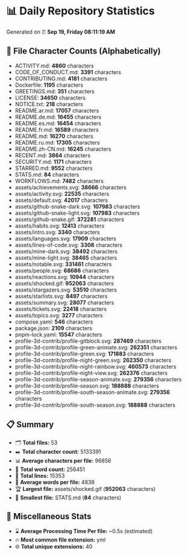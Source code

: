 # 📊 Daily Repository Statistics
Generated on ⏰ **Sep 19, Friday 08:11:19 AM**

## 📂 File Character Counts (Alphabetically)
- ACTIVITY.md: **4860** characters
- CODE_OF_CONDUCT.md: **3391** characters
- CONTRIBUTING.md: **4181** characters
- Dockerfile: **1195** characters
- GREETINGS.md: **351** characters
- LICENSE: **34650** characters
- NOTICE.txt: **218** characters
- README.ar.md: **17057** characters
- README.de.md: **16455** characters
- README.es.md: **16454** characters
- README.fr.md: **16589** characters
- README.md: **16270** characters
- README.ru.md: **17305** characters
- README.zh-CN.md: **16245** characters
- RECENT.md: **3864** characters
- SECURITY.md: **1171** characters
- STARRED.md: **9552** characters
- STATS.md: **84** characters
- WORKFLOWS.md: **7482** characters
- assets/achievements.svg: **38666** characters
- assets/activity.svg: **22535** characters
- assets/default.svg: **42017** characters
- assets/github-snake-dark.svg: **107983** characters
- assets/github-snake-light.svg: **107983** characters
- assets/github-snake.gif: **372281** characters
- assets/habits.svg: **12413** characters
- assets/intro.svg: **3340** characters
- assets/languages.svg: **17909** characters
- assets/lines-of-code.svg: **3308** characters
- assets/mine-dark.svg: **38492** characters
- assets/mine-light.svg: **38465** characters
- assets/notable.svg: **331461** characters
- assets/people.svg: **68686** characters
- assets/reactions.svg: **10944** characters
- assets/shocked.gif: **952063** characters
- assets/stargazers.svg: **53510** characters
- assets/starlists.svg: **8497** characters
- assets/summary.svg: **28077** characters
- assets/tickets.svg: **22418** characters
- assets/topics.svg: **3277** characters
- compose.yaml: **546** characters
- package.json: **2109** characters
- pnpm-lock.yaml: **15547** characters
- profile-3d-contrib/profile-gitblock.svg: **287469** characters
- profile-3d-contrib/profile-green-animate.svg: **262351** characters
- profile-3d-contrib/profile-green.svg: **171883** characters
- profile-3d-contrib/profile-night-green.svg: **262350** characters
- profile-3d-contrib/profile-night-rainbow.svg: **460573** characters
- profile-3d-contrib/profile-night-view.svg: **262376** characters
- profile-3d-contrib/profile-season-animate.svg: **279356** characters
- profile-3d-contrib/profile-season.svg: **188888** characters
- profile-3d-contrib/profile-south-season-animate.svg: **279356** characters
- profile-3d-contrib/profile-south-season.svg: **188888** characters

## 📋 Summary
- 🗂️ **Total files:** 53
- ✒️ **Total character count:** 5133391
- 📊 **Average characters per file:** 96856
- 📝 **Total word count:** 256451
- 🧾 **Total lines:** 15353
- 📐 **Average words per file:** 4838
- 🏆 **Largest file:** assets/shocked.gif (**952063** characters)
- 🥉 **Smallest file:** STATS.md (**84** characters)

## 🌟 Miscellaneous Stats
- ⌛ **Average Processing Time Per file:** ~0.5s (estimated)
- 🔥 **Most common file extension:** yml
- 🌐 **Total unique extensions:** 40
